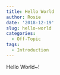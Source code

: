 ```yaml
---
title: Hello World
author: Rosie
date: '2018-12-19'
slug: hello-world
categories:
  - Off-Topic
tags:
  - Introduction
---
```


Hello World~!